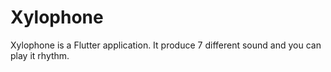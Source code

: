 # Xylophone
Xylophone is a Flutter application. It produce 7 different sound and you can play it rhythm.
